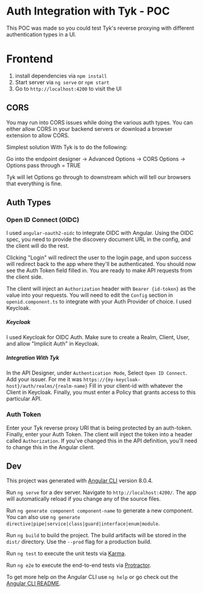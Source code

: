 # Auth Integration with Tyk - POC
This POC was made so you could test Tyk's reverse proxying with different authentication types in a UI.

# Frontend

1. install dependencies via `npm install`
2. Start server via `ng serve` or `npm start`
3. Go to `http://localhost:4200` to visit the UI

## CORS
You may run into CORS issues while doing the various auth types.  You can either allow CORS in your backend servers or download a browser extension to allow CORS.

Simplest solution With Tyk is to do the following:

Go into the endpoint designer -> Advanced Options -> CORS Options -> Options pass through = TRUE

Tyk will let Options go through to downstream which will tell our browsers that everything is fine.


## Auth Types
### Open ID Connect (OIDC)
I used `angular-oauth2-oidc` to integrate OIDC with Angular.  Using the OIDC spec, you need to provide the discovery document URL in the config, and the client will do the rest.  

Clicking "Login" will redirect the user to the login page, and upon success will redirect back to the app where they'll be authenticated. 
You should now see the Auth Token field filled in.  You are ready to make API requests from the client side.

The client will inject an `Authorization` header with `Bearer {id-token}` as the value into your requests.
You will need to edit the `Config` section in `openid.component.ts` to integrate with your Auth Provider of choice.  I used Keycloak.

##### Keycloak
I used Keycloak for OIDC Auth.  Make sure to create a Realm, Client, User, and allow "Implicit Auth" in Keycloak.
##### Integration With Tyk
In the API Designer, under `Authentication Mode`, Select `Open ID Connect`. Add your issuer.  For me it was `https://{my-keycloak-host}/auth/realms/{realm-name}`
Fill in your client-id with whatever the Client in Keycloak.  Finally, you must enter a Policy that grants access to this particular API.

### Auth Token
Enter your Tyk reverse proxy URI that is being protected by an auth-token.  Finally, enter your Auth Token.
The client will inject the token into a header called `Authorization`.  If you've changed this in the API definition, you'll need to change this in the Angular client.

## Dev
This project was generated with [Angular CLI](https://github.com/angular/angular-cli) version 8.0.4.

Run `ng serve` for a dev server. Navigate to `http://localhost:4200/`. The app will automatically reload if you change any of the source files.

Run `ng generate component component-name` to generate a new component. You can also use `ng generate directive|pipe|service|class|guard|interface|enum|module`.

Run `ng build` to build the project. The build artifacts will be stored in the `dist/` directory. Use the `--prod` flag for a production build.

Run `ng test` to execute the unit tests via [Karma](https://karma-runner.github.io).

Run `ng e2e` to execute the end-to-end tests via [Protractor](http://www.protractortest.org/).

To get more help on the Angular CLI use `ng help` or go check out the [Angular CLI README](https://github.com/angular/angular-cli/blob/master/README.md).
